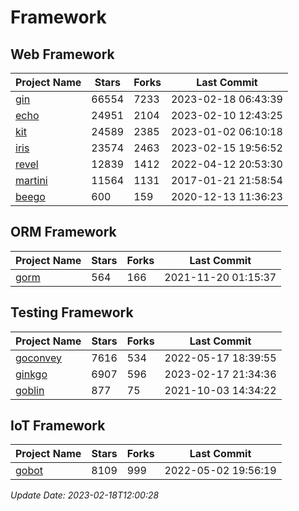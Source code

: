 # Framework

## Web Framework
| Project Name | Stars | Forks | Last Commit |
| ------------ | ----- | ----- | ----------- |
| [gin](https://github.com/gin-gonic/gin) | 66554 | 7233 | 2023-02-18 06:43:39 |
| [echo](https://github.com/labstack/echo) | 24951 | 2104 | 2023-02-10 12:43:25 |
| [kit](https://github.com/go-kit/kit) | 24589 | 2385 | 2023-01-02 06:10:18 |
| [iris](https://github.com/kataras/iris) | 23574 | 2463 | 2023-02-15 19:56:52 |
| [revel](https://github.com/revel/revel) | 12839 | 1412 | 2022-04-12 20:53:30 |
| [martini](https://github.com/go-martini/martini) | 11564 | 1131 | 2017-01-21 21:58:54 |
| [beego](https://github.com/astaxie/beego) | 600 | 159 | 2020-12-13 11:36:23 |

## ORM Framework
| Project Name | Stars | Forks | Last Commit |
| ------------ | ----- | ----- | ----------- |
| [gorm](https://github.com/jinzhu/gorm) | 564 | 166 | 2021-11-20 01:15:37 |

## Testing Framework
| Project Name | Stars | Forks | Last Commit |
| ------------ | ----- | ----- | ----------- |
| [goconvey](https://github.com/smartystreets/goconvey) | 7616 | 534 | 2022-05-17 18:39:55 |
| [ginkgo](https://github.com/onsi/ginkgo) | 6907 | 596 | 2023-02-17 21:34:36 |
| [goblin](https://github.com/franela/goblin) | 877 | 75 | 2021-10-03 14:34:22 |

## IoT Framework
| Project Name | Stars | Forks | Last Commit |
| ------------ | ----- | ----- | ----------- |
| [gobot](https://github.com/hybridgroup/gobot) | 8109 | 999 | 2022-05-02 19:56:19 |

*Update Date: 2023-02-18T12:00:28*